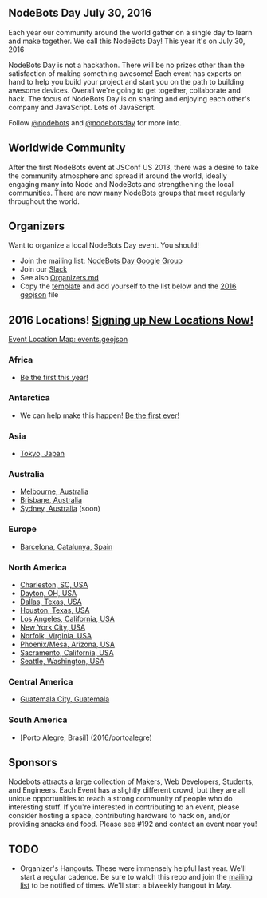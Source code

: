 ## NodeBots Day July 30, 2016

Each year our community around the world gather on a single day to learn and make together. We call this NodeBots Day! This year it's on July 30, 2016

NodeBots Day is not a hackathon. There will be no prizes other than the satisfaction of making something awesome! Each event has experts on hand to help you build your project and start you on the path to building awesome devices. Overall we're going to get together, collaborate and hack. The focus of NodeBots Day is on sharing and enjoying each other's company and JavaScript. Lots of JavaScript.

Follow [@nodebots](https://twitter.com/nodebots) and [@nodebotsday](https://twitter.com/nodebotsday) for more info.

## Worldwide Community

After the first NodeBots event at JSConf US 2013, there was a desire to take the community atmosphere and spread it around the world, ideally engaging many into Node and NodeBots and strengthening the local communities. There are now many NodeBots groups that meet regularly throughout the world.

## Organizers

Want to organize a local NodeBots Day event. You should!

* Join the mailing list: [NodeBots Day Google Group](https://groups.google.com/forum/#!forum/nodebotsday)
* Join our [Slack](https://nodebotsday-chat.herokuapp.com/)
* See also [Organizers.md](https://github.com/nodebots/nodebotsday/blob/master/Organizers.md)
* Copy the [template](2016/_template/) and add yourself to the list below and the [2016 geojson](2016/events.geojson) file

## 2016 Locations! [Signing up New Locations Now!](2016/_template/)

[Event Location Map: events.geojson](2016/events.geojson)

### Africa
 - [Be the first this year!](2016/_template/)

### Antarctica
 - We can help make this happen! [Be the first ever!](2016/_template/)

### Asia
 - [Tokyo, Japan](2016/tokyo/)

### Australia
 - [Melbourne, Australia](http://nodebotsau.io/)
 - [Brisbane, Australia](http://nodebotsau.io/)
 - [Sydney, Australia](https://github.com/nodebotsau/nbdau/issues/48) (soon)

### Europe
 - [Barcelona, Catalunya, Spain](2016/barcelona/)

### North America
 - [Charleston, SC, USA](2016/charleston/)
 - [Dayton, OH, USA](2016/dayton/)
 - [Dallas, Texas, USA](2016/dallas/)
 - [Houston, Texas, USA](2016/houston/)
 - [Los Angeles, California, USA](2016/la)
 - [New York City, USA](2016/nyc/)
 - [Norfolk, Virginia, USA](2016/norfolk)
 - [Phoenix/Mesa, Arizona, USA](2016/phoenix)
 - [Sacramento, California, USA](2016/sacramento)
 - [Seattle, Washington, USA](2016/seattle)

### Central America
 - [Guatemala City, Guatemala](2016/guatemala/)

### South America
 - [Porto Alegre, Brasil] (2016/portoalegre)

## Sponsors

Nodebots attracts a large collection of Makers, Web Developers, Students, and Engineers. Each Event has a slightly different crowd, but they are all unique opportunities to reach a strong community of people who do interesting stuff. If you're interested in contributing to an event, please consider hosting a space, contributing hardware to hack on, and/or providing snacks and food. Please see #192 and contact an event near you!

## TODO
 - Organizer's Hangouts. These were immensely helpful last year. We'll start a regular cadence. Be sure to watch this repo and join the [mailing list](https://groups.google.com/forum/#!forum/nodebotsday) to be notified of times. We'll start a biweekly hangout in May.

